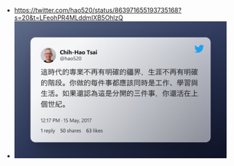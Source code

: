 - https://twitter.com/hao520/status/863971655193735168?s=20&t=LFeohPR4MLddmIXB5OhlzQ
- ![image.png](../assets/image_1669551200034_0.png)